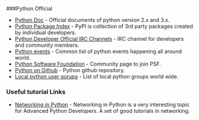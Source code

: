 

###Python Official

- [Python Doc](https://www.python.org/doc/) - Official documents of python version 2.x and 3.x.
- [Python Package Index](https://pypi.python.org/pypi) - PyPI is collection of 3rd party packages created by individual developers.
- [Python Developer Official IRC Channels](https://www.python.org/community/irc/) - IRC channel for developers and community members. 
- [Python events](https://www.python.org/events/) - Common list of python events happening all around world.
- [Python Software Foundation](https://www.python.org/psf-landing/) - Community page to join PSF.
- [Python on Github](https://github.com/python) - Python github repository. 
- [Local python user gorups](https://wiki.python.org/moin/LocalUserGroups) - List of local python groups world wide. 

### Useful tutorial Links

- [Networking in Python](http://www.tutorialspoint.com/python/python_networking.htm/) - Networking in Python is a very interesting topic for Advanced Python Developers. A set of good tutorials in networking.
